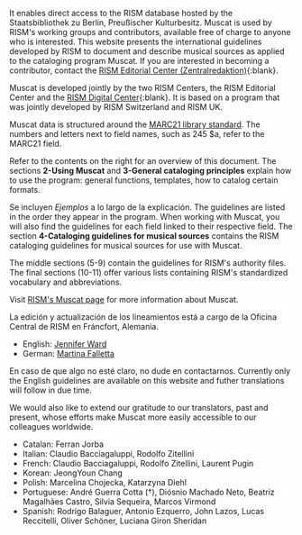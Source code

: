 
It enables direct access to the RISM database hosted by the Staatsbibliothek zu Berlin, Preußischer Kulturbesitz. Muscat is used by RISM's working groups and contributors, available free of charge to anyone who is interested. This website presents the international guidelines developed by RISM to document and describe musical sources as applied to the cataloging program Muscat. If you are interested in becoming a contributor, contact the [RISM Editorial Center (Zentralredaktion)](https://rism.info/editorial-center.html){:blank}.

Muscat is developed jointly by the two RISM Centers, the RISM Editorial Center and the [RISM Digital Center](https://rism.digital/){:blank}. It is based on a program that was jointly developed by RISM Switzerland and RISM UK.

Muscat data is structured around the [MARC21 library standard](https://www.loc.gov/marc/). The numbers and letters next to field names, such as 245 $a, refer to the MARC21 field.

Refer to the contents on the right for an overview of this document. The sections **2-Using Muscat** and **3-General cataloging principles** explain how to use the program: general functions, templates, how to catalog certain formats.

Se incluyen _Ejemplos_ a lo largo de la explicación. The guidelines are listed in the order they appear in the program. When working with Muscat, you will also find the guidelines for each field linked to their respective field. The section **4-Cataloging guidelines for musical sources** contains the RISM cataloging guidelines for musical sources for use with Muscat.

The middle sections (5-9) contain the guidelines for RISM's authority files. The final sections (10-11) offer various lists containing RISM's standardized vocabulary and abbreviations.

Visit [RISM's Muscat page](https://rism.info/community/muscat.html) for more information about Muscat.

La edición y actualización de los lineamientos está a cargo de la Oficina Central de RISM en Fráncfort, Alemania.
 - English: [Jennifer Ward](mailto:jennifer.ward@rism.info)
 - German: [Martina Falletta](mailto:martina.falletta@rism.info)

En caso de que algo no esté claro, no dude en contactarnos. Currently only the English guidelines are available on this website and futher translations will follow in due time.

We would also like to extend our gratitude to our translators, past and present, whose efforts make Muscat more easily accessible to our colleagues worldwide.
 - Catalan: Ferran Jorba
 - Italian: Claudio Bacciagaluppi, Rodolfo Zitellini
 - French: Claudio Bacciagaluppi, Rodolfo Zitellini, Laurent Pugin
 - Korean: JeongYoun Chang
 - Polish: Marcelina Chojecka, Katarzyna Diehl
 - Portuguese: André Guerra Cotta (†), Diósnio Machado Neto, Beatriz Magalhães Castro, Silvia Sequeira, Marcos Virmond
 - Spanish: Rodrigo Balaguer, Antonio Ezquerro, John Lazos, Lucas Reccitelli, Oliver Schöner, Luciana Giron Sheridan  
